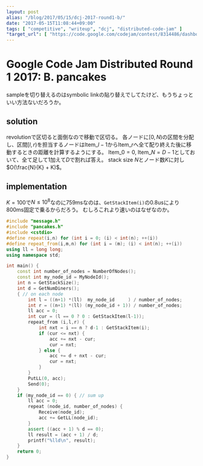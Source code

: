 ```yaml
---
layout: post
alias: "/blog/2017/05/15/dcj-2017-round1-b/"
date: "2017-05-15T11:08:44+09:00"
tags: [ "competitive", "writeup", "dcj", "distributed-code-jam" ]
"target_url": [ "https://code.google.com/codejam/contest/8314486/dashboard#s=p1" ]
---
```


# Google Code Jam Distributed Round 1 2017: B. pancakes

sampleを切り替えるのはsymbolic linkの貼り替えでしてたけど、もうちょっといい方法ないだろうか。

## solution

revolutionで区切ると面倒なので移動で区切る。
各ノードに$[0, N)$の区間を分配し、区間$[l, r)$を担当するノードは$\mathrm{Item}\_{l-1}$から$\mathrm{Item}\_{r}$へ全て配り終えた後に移動するときの距離を計算するようにする。
$\mathrm{Item}\_0 = 0, \; \mathrm{Item}\_N = D-1$としておいて、全て足して$1$加えて$D$で割れば答え。
stack size $N$とノード数$K$に対し$O(\frac{N}{K} + K)$。

## implementation

$K = 100$で$N \le 10^8$なのに$759$msなのは、`GetStackItem(i)`の$0.8$usにより$800$ms固定で乗るからだろう。
むしろこれより速いのはなぜなのか。

``` c++
#include "message.h"
#include "pancakes.h"
#include <cstdio>
#define repeat(i,n) for (int i = 0; (i) < int(n); ++(i))
#define repeat_from(i,m,n) for (int i = (m); (i) < int(n); ++(i))
using ll = long long;
using namespace std;

int main() {
    const int number_of_nodes = NumberOfNodes();
    const int my_node_id = MyNodeId();
    int n = GetStackSize();
    int d = GetNumDiners();
    { // on each node
        int l = ((n+1) *(ll)  my_node_id     ) / number_of_nodes;
        int r = ((n+1) *(ll) (my_node_id + 1)) / number_of_nodes;
        ll acc = 0;
        int cur = (l == 0 ? 0 : GetStackItem(l-1));
        repeat_from (i,l,r) {
            int nxt = i == n ? d-1 : GetStackItem(i);
            if (cur <= nxt) {
                acc += nxt - cur;
                cur = nxt;
            } else {
                acc += d + nxt - cur;
                cur = nxt;
            }
        }
        PutLL(0, acc);
        Send(0);
    }
    if (my_node_id == 0) { // sum up
        ll acc = 0;
        repeat (node_id, number_of_nodes) {
            Receive(node_id);
            acc += GetLL(node_id);
        }
        assert ((acc + 1) % d == 0);
        ll result = (acc + 1) / d;
        printf("%lld\n", result);
    }
    return 0;
}
```
